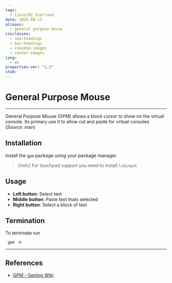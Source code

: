 ```yaml
---
tags:
  - Linux/02_Userland
date: 2025-08-13
aliases:
  - general purpose mouse
cssclasses:
  - neo-headings
  - bai-headings
  - rounded-images
  - center-images
lang:
  - en
properties-ver: "1.2"
stub:
---
```

# General Purpose Mouse

***
General Purpose Mouse (GPM) allows a block cursor to show on the virtual console. Its primary use it to allow cut and paste for virtual consoles (*Source*: man)

## Installation
Install the `gpm` package using your package manager.

>[!info] 
> For touchpad support you need to install `libinput`

## Usage
- **Left button**: Select text
- **Middle button**: Paste text thats selected
- **Right button**: Select a block of text

## Termination
 To terminate run
```
 gpm -k
```

***
## References
- [GPM - Gentoo Wiki](https://wiki.gentoo.org/wiki/GPM)